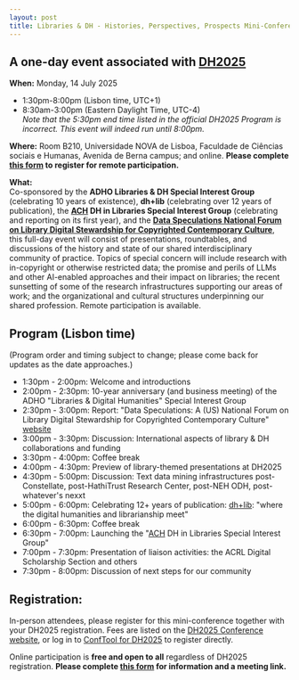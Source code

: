 ```yaml
---
layout: post
title: Libraries & DH - Histories, Perspectives, Prospects Mini-Conference at DH2025
---
```

## A one-day event associated with [DH2025](https://dh2025.adho.org/)

**When:** Monday, 14 July 2025 
* 1:30pm-8:00pm (Lisbon time, UTC+1)
* 8:30am-3:00pm (Eastern Daylight Time, UTC-4)\
*Note that the 5:30pm end time listed in the official DH2025 Program is incorrect. This event will indeed run until 8:00pm.*

**Where:** Room B210, Universidade NOVA de Lisboa, Faculdade de Ciências sociais e Humanas, Avenida de Berna campus; and online. 
**Please complete [this form](https://forms.gle/Qj7w2syjjTxqKMZ8A) to register for remote participation.**

**What:**  
Co-sponsored by the **ADHO Libraries & DH Special Interest Group** (celebrating 10 years of existence), **dh+lib** (celebrating over 12 years of publication), the **[ACH](https://ach.org/) DH in Libraries Special Interest Group** (celebrating and reporting on its first year), and the **[Data Speculations National Forum on Library Digital Stewardship for Copyrighted Contemporary Culture](https://dataspeculations.org/)**, this full-day event will consist of presentations, roundtables, and discussions of the history and state of our shared interdisciplinary community of practice.  Topics of special concern will include research with in-copyright or otherwise restricted data; the promise and perils of LLMs and other AI-enabled approaches and their impact on libraries; the recent sunsetting of some of the research infrastructures supporting our areas of work; and the organizational and cultural structures underpinning our shared profession. Remote participation is available. 

## Program (Lisbon time)
(Program order and timing subject to change; please come back for updates as the date approaches.)
* 1:30pm - 2:00pm: Welcome and introductions
* 2:00pm - 2:30pm: 10-year anniversary (and business meeting) of the ADHO "Libraries & Digital Humanities" Special Interest Group
* 2:30pm - 3:00pm: Report: "Data Speculations: A (US) National Forum on Library Digital Stewardship for Copyrighted Contemporary Culture" [website](https://dataspeculations.org/)
* 3:00pm - 3:30pm: Discussion: International aspects of library & DH collaborations and funding
* 3:30pm - 4:00pm: Coffee break
* 4:00pm - 4:30pm: Preview of library-themed presentations at DH2025
* 4:30pm - 5:00pm: Discussion: Text data mining infrastructures post-Constellate, post-HathiTrust Research Center, post-NEH ODH, post-whatever's nexxt
* 5:00pm - 6:00pm: Celebrating 12+ years of publication: [dh+lib](https://dhandlib.org/): "where the digital humanities and librarianship meet"
* 6:00pm - 6:30pm: Coffee break
* 6:30pm - 7:00pm: Launching the "[ACH](https://ach.org/) DH in Libraries Special Interest Group"
* 7:00pm - 7:30pm: Presentation of liaison activities: the ACRL Digital Scholarship Section and others
* 7:30pm - 8:00pm: Discussion of next steps for our community


## Registration:
In-person attendees, please register for this mini-conference together with your DH2025 registration. Fees are listed on the [DH2025 Conference website](https://dh2025.adho.org/conference-registration/), or log in to [ConfTool for DH2025](https://www.conftool.pro/dh2025/) to register directly.

Online participation is **free and open to all** regardless of DH2025 registration.  **Please complete [this form](https://forms.gle/Qj7w2syjjTxqKMZ8A) for information and a meeting link.**
